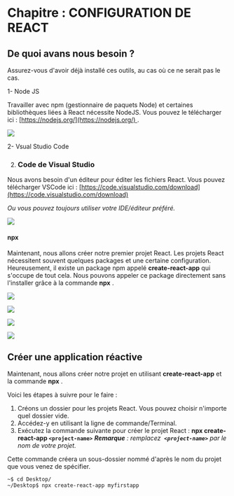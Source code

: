# Chapitre : CONFIGURATION DE REACT

## De quoi avans nous besoin ?

Assurez-vous d'avoir déjà installé ces outils, au cas où ce ne serait pas le cas.

1-	Node JS

Travailler avec npm (gestionnaire de paquets Node) et certaines bibliothèques liées à React nécessite NodeJS. Vous pouvez le télécharger ici : [https://nodejs.org/](https://nodejs.org/) .

![](https://i.imgur.com/cLvlQM5.png)

2-	Vsual Studio Code


2. ### Code de Visual Studio

Nous avons besoin d'un éditeur pour éditer les fichiers React. Vous pouvez télécharger VSCode ici : [https://code.visualstudio.com/download](https://code.visualstudio.com/download)

*Ou vous pouvez toujours utiliser votre IDE/éditeur préféré.*

![](https://i.imgur.com/lwKa9a1.png)


#### npx

Maintenant, nous allons créer notre premier projet React.
Les projets React nécessitent souvent quelques packages et une certaine configuration. Heureusement, il existe un package npm appelé **create-react-app** qui s'occupe de tout cela.
Nous pouvons appeler ce package directement sans l'installer grâce à la commande **npx** .


![](https://i.imgur.com/mGB5ItA.png)

![](https://i.imgur.com/A5V6wkP.png)

![](https://i.imgur.com/tiNc0k1.png)

![](https://i.imgur.com/CHb8kLJ.png)


## Créer une application réactive

Maintenant, nous allons créer notre projet en utilisant **create-react-app** et la commande **npx** .

Voici les étapes à suivre pour le faire :

1. Créons un dossier pour les projets React. Vous pouvez choisir n'importe quel dossier vide.
2. Accédez-y en utilisant la ligne de commande/Terminal.
3. Exécutez la commande suivante pour créer le projet React :
   **npx create-react-app `<project-name>`**
   ***Remarque** : remplacez  **`<project-name>`** par le nom de votre projet.*

Cette commande créera un sous-dossier nommé d'après le nom du projet que vous venez de spécifier.

```
~$ cd Desktop/
~/Desktop$ npx create-react-app myfirstapp
```
